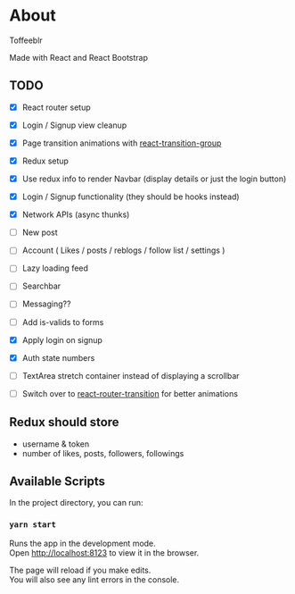 
# About
Toffeeblr

Made with React and React Bootstrap

## TODO
- [x] React router setup
- [x] Login / Signup view cleanup
- [x] Page transition animations with [react-transition-group](https://reactcommunity.org/react-transition-group/)
- [x] Redux setup
- [x] Use redux info to render Navbar (display details or just the login button)
- [x] Login / Signup functionality (they should be hooks instead)
- [x] Network APIs (async thunks)

- [ ] New post
- [ ] Account ( Likes / posts / reblogs / follow list / settings )
- [ ] Lazy loading feed
- [ ] Searchbar
- [ ] Messaging??
- [ ] Add is-valids to forms

- [x] Apply login on signup
- [x] Auth state numbers
- [ ] TextArea stretch container instead of displaying a scrollbar 
- [ ] Switch over to [react-router-transition](https://www.npmjs.com/package/react-router-transition) for better animations

## Redux should store
- username & token
- number of likes, posts, followers, followings

## Available Scripts

In the project directory, you can run:

### `yarn start`

Runs the app in the development mode.\
Open [http://localhost:8123](http://localhost:8123) to view it in the browser.

The page will reload if you make edits.\
You will also see any lint errors in the console.

